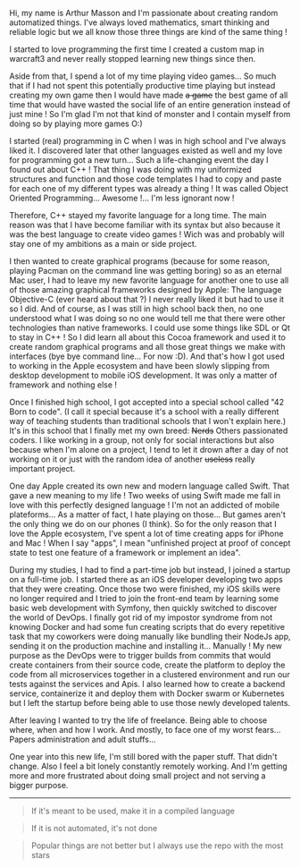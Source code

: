 Hi, my name is Arthur Masson and I'm passionate about creating random automatized things. I've always loved mathematics, smart thinking and reliable logic but we all know those three things are kind of the same thing !

I started to love programming the first time I created a custom map in warcraft3 and never really stopped learning new things since then.

Aside from that, I spend a lot of my time playing video games... So much that if I had not spent this potentially productive time playing but instead creating my own game then I would have made ~~a game~~ the best game of all time that would have wasted the social life of an entire generation instead of just mine ! So I'm glad I'm not that kind of monster and I contain myself from doing so by playing more games O:)

I started (real) programming in C when I was in high school and I've always liked it. I discovered later that other languages existed as well and my love for programming got a new turn... Such a life-changing event the day I found out about C++ ! That thing I was doing with my uniformized structures and function and those code templates I had to copy and paste for each one of my different types was already a thing ! It was called Object Oriented Programming... Awesome !... I'm less ignorant now !

Therefore, C++ stayed my favorite language for a long time. The main reason was that I have become familiar with its syntax but also because it was the best language to create video games ! Wich was and probably will stay one of my ambitions as a main or side project.

I then wanted to create graphical programs (because for some reason, playing Pacman on the command line was getting boring) so as an eternal Mac user, I had to leave my new favorite language for another one to use all of those amazing graphical frameworks designed by Apple: The language Objective-C (ever heard about that ?) I never really liked it but had to use it so I did. And of course, as I was still in high school back then, no one understood what I was doing so no one would tell me that there were other technologies than native frameworks. I could use some things like SDL or Qt to stay in C++ ! So I did learn all about this Cocoa framework and used it to create random graphical programs and all those great things we make with interfaces (bye bye command line... For now :D). And that's how I got used to working in the Apple ecosystem and have been slowly slipping from desktop development to mobile iOS development. It was only a matter of framework and nothing else !

Once I finished high school, I got accepted into a special school called "42 Born to code". (I call it special because it's a school with a really different way of teaching students than traditional schools that I won't explain here.) It's in this school that I finally met my own breed: ~~Nerds~~ Others passionated coders.
I like working in a group, not only for social interactions but also because when I'm alone on a project, I tend to let it drown after a day of not working on it or just with the random idea of another ~~useless~~ really important project.

One day Apple created its own new and modern language called Swift. That gave a new meaning to my life ! Two weeks of using Swift made me fall in love with this perfectly designed language ! I'm not an addicted of mobile plateforms... As a matter of fact, I hate playing on those... But games aren't the only thing we do on our phones (I think). So for the only reason that I love the Apple ecosystem, I've spent a lot of time creating apps for iPhone and Mac ! When I say "apps", I mean "unfinished project at proof of concept state to test one feature of a framework or implement an idea".

During my studies, I had to find a part-time job but instead, I joined a startup on a full-time job. I started there as an iOS developer developing two apps that they were creating. Once those two were finished, my iOS skills were no longer required and I tried to join the front-end team by learning some basic web development with Symfony, then quickly switched to discover the world of DevOps. I finally got rid of my impostor syndrome from not knowing Docker and had some fun creating scripts that do every repetitive task that my coworkers were doing manually like bundling their NodeJs app, sending it on the production machine and installing it... Manually ! My new purpose as the DevOps were to trigger builds from commits that would create containers from their source code, create the platform to deploy the code from all microservices together in a clustered environment and run our tests against the services and Apis. I also learned how to create a backend service, containerize it and deploy them with Docker swarm or Kubernetes but I left the startup before being able to use those newly developed talents.

After leaving I wanted to try the life of freelance. Being able to choose where, when and how I work. And mostly, to face one of my worst fears... Papers administration and adult stuffs...

One year into this new life, I'm still bored with the paper stuff. That didn't change. Also I feel a bit lonely constantly remotely working. And I'm getting more and more frustrated about doing small project and not serving a bigger purpose.

---

> If it's meant to be used, make it in a compiled language

> If it is not automated, it's not done

> Popular things are not better but I always use the repo with the most stars
